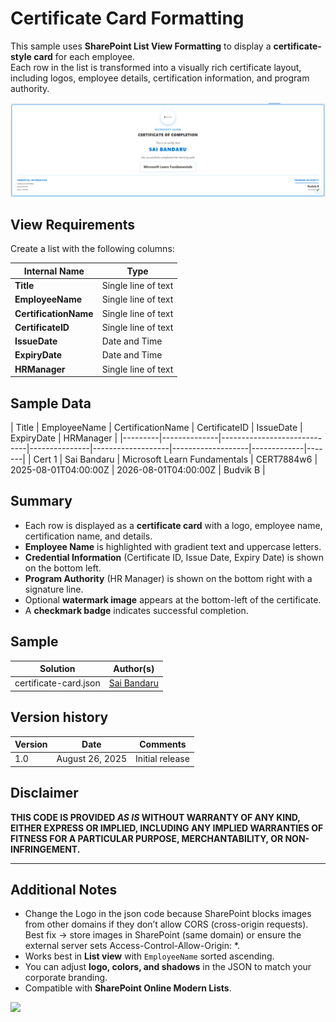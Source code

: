 # Certificate Card Formatting

This sample uses **SharePoint List View Formatting** to display a **certificate-style card** for each employee.  
Each row in the list is transformed into a visually rich certificate layout, including logos, employee details, certification information, and program authority.

![screenshot of the sample](./assets/screenshot.png)

## View Requirements

Create a list with the following columns:

| Internal Name         | Type                     |
|-----------------------|--------------------------|
| **Title**             | Single line of text      |
| **EmployeeName**      | Single line of text      |
| **CertificationName** | Single line of text      |
| **CertificateID**     | Single line of text      |
| **IssueDate**         | Date and Time            |
| **ExpiryDate**        | Date and Time            |
| **HRManager**         | Single line of text      |


## Sample Data

| Title   | EmployeeName | CertificationName            | CertificateID | IssueDate           | ExpiryDate          | HRManager    |
|---------|--------------|-----------------------------|---------------|-------------------|-------------------|-------------|-------|
| Cert 1  | Sai Bandaru     | Microsoft Learn Fundamentals | CERT7884w6     | 2025-08-01T04:00:00Z | 2026-08-01T04:00:00Z | Budvik B  |

## Summary

- Each row is displayed as a **certificate card** with a logo, employee name, certification name, and details.
- **Employee Name** is highlighted with gradient text and uppercase letters.
- **Credential Information** (Certificate ID, Issue Date, Expiry Date) is shown on the bottom left.
- **Program Authority** (HR Manager) is shown on the bottom right with a signature line.
- Optional **watermark image** appears at the bottom-left of the certificate.
- A **checkmark badge** indicates successful completion.

## Sample

Solution|Author(s)
--------|---------
certificate-card.json | [Sai Bandaru](https://github.com/saiiiiiii)

## Version history

Version|Date|Comments
-------|----|--------
1.0|August 26, 2025|Initial release

## Disclaimer

**THIS CODE IS PROVIDED *AS IS* WITHOUT WARRANTY OF ANY KIND, EITHER EXPRESS OR IMPLIED, INCLUDING ANY IMPLIED WARRANTIES OF FITNESS FOR A PARTICULAR PURPOSE, MERCHANTABILITY, OR NON-INFRINGEMENT.**

---

## Additional Notes

- Change the Logo in the json code because SharePoint blocks images from other domains if they don’t allow CORS (cross-origin requests). Best fix → store images in SharePoint (same domain) or ensure the external server sets Access-Control-Allow-Origin: *. 
- Works best in **List view** with `EmployeeName` sorted ascending.
- You can adjust **logo, colors, and shadows** in the JSON to match your corporate branding.
- Compatible with **SharePoint Online Modern Lists**.  

<img src="https://pnptelemetry.azurewebsites.net/list-formatting/view-samples/certificate-card" />